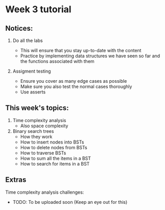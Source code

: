 # Week 3 tutorial

## Notices:

1. Do all the labs
   * This will ensure that you stay up-to-date with the content
   * Practice by implementing data structures we have seen so far
     and the functions associated with them

2. Assigment testing
   * Ensure you cover as many edge cases as possible
   * Make sure you also test the normal cases thoroughly
   * Use asserts

## This week's topics:

1. Time complexity analysis
   * Also space complexity
2. Binary search trees
   * How they work
   * How to insert nodes into BSTs
   * How to delete nodes from BSTs
   * How to traverse BSTs
   * How to sum all the items in a BST
   * How to search for items in a BST

## Extras

Time complexity analysis challenges:
   * TODO: To be uploaded soon (Keep an eye out for this)
